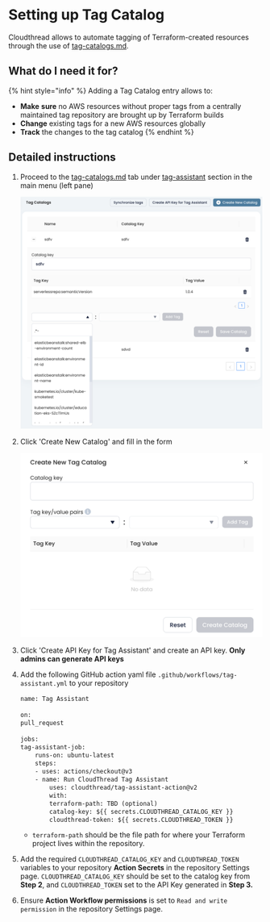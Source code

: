 # Setting up Tag Catalog

Cloudthread allows to automate tagging of Terraform-created resources through the use of [tag-catalogs.md](../fundamentals/tag-assistant/tag-catalogs.md "mention").

## What do I need it for? <a href="#what-do-i-need-it-for" id="what-do-i-need-it-for"></a>

{% hint style="info" %}
Adding a Tag Catalog entry allows to:

* **Make** **sure** no AWS resources without proper tags from a centrally maintained tag repository are brought up by Terraform builds
* **Change** existing tags for a new AWS resources globally
* **Track** the changes to the tag catalog
{% endhint %}

## Detailed instructions <a href="#detailed-instructions" id="detailed-instructions"></a>

1.  Proceed to the [tag-catalogs.md](../fundamentals/tag-assistant/tag-catalogs.md "mention") tab under [tag-assistant](../fundamentals/tag-assistant/ "mention") section in the main menu (left pane)

    ![](<../.gitbook/assets/image (1).png>)
2.  Click 'Create New Catalog' and fill in the form

    ![](<../.gitbook/assets/image (27).png>)
3. Click 'Create API Key for Tag Assistant' and create an API key.  **Only admins can generate API keys**
4. Add the following GitHub action yaml file `.github/workflows/tag-assistant.yml` to your repository

    ```
    name: Tag Assistant

    on:
    pull_request

    jobs:
    tag-assistant-job:
        runs-on: ubuntu-latest
        steps:
        - uses: actions/checkout@v3
        - name: Run CloudThread Tag Assistant
            uses: cloudthread/tag-assistant-action@v2
            with:
            terraform-path: TBD (optional)
            catalog-key: ${{ secrets.CLOUDTHREAD_CATALOG_KEY }}
            cloudthread-token: ${{ secrets.CLOUDTHREAD_TOKEN }}
    ```

    - `terraform-path` should be the file path for where your Terraform project lives within the repository.

5. Add the required `CLOUDTHREAD_CATALOG_KEY` and `CLOUDTHREAD_TOKEN` variables to your repository **Action Secrets** in the repository Settings page. `CLOUDTHREAD_CATALOG_KEY` should be set to the catalog key from **Step 2**, and `CLOUDTHREAD_TOKEN` set to the API Key generated in **Step 3.**

6. Ensure **Action Workflow permissions** is set to `Read and write permission` in the repository Settings page.
